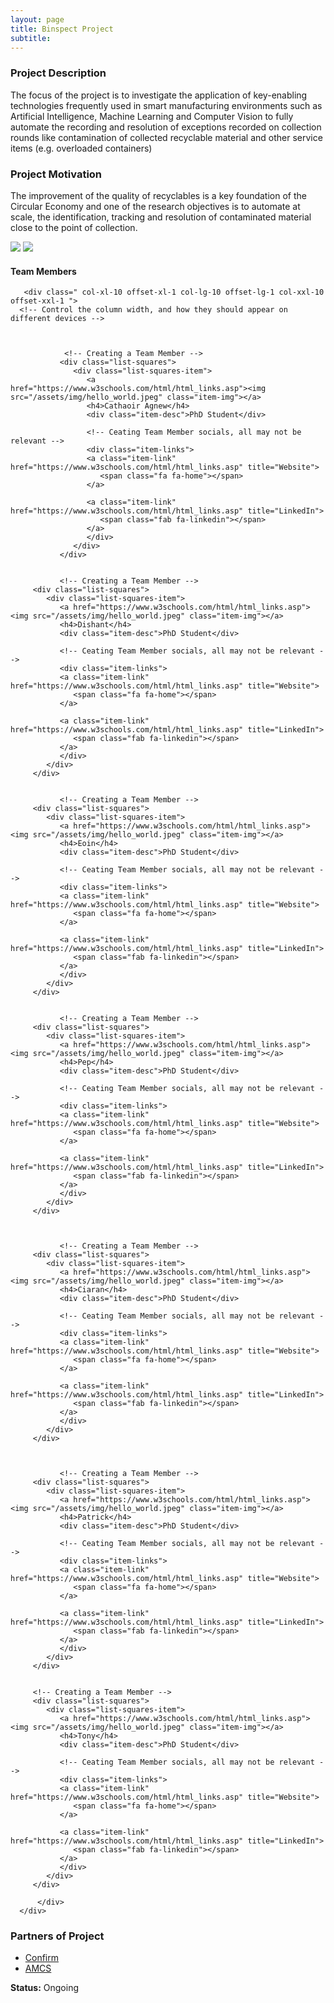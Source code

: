```yaml
---
layout: page
title: Binspect Project
subtitle: 
---
```


### Project Description
The focus of the project is to investigate the application of key-enabling technologies frequently used in smart manufacturing environments such as Artificial Intelligence, Machine Learning and Computer Vision to fully automate the recording and resolution of exceptions recorded on collection rounds like contamination of collected recyclable material and other service items (e.g. overloaded containers)


### Project Motivation
The improvement of the quality of recyclables is a key foundation of the Circular Economy and one of the research objectives is to automate at scale, the identification, tracking and resolution of contaminated material close to the point of collection.


<img src="/assets/img/binspect_placeholder.png" class="center">
<img src="/assets/img/binspect_placeholder_2.png" class="center">


#### Team Members 


<div class="container-fluid">
   
   <div class="row">
            
       <div class=" col-xl-10 offset-xl-1 col-lg-10 offset-lg-1 col-xxl-10 offset-xxl-1 ">
      <!-- Control the column width, and how they should appear on different devices -->
      
      
         
                <!-- Creating a Team Member -->
               <div class="list-squares">
                  <div class="list-squares-item">
                     <a href="https://www.w3schools.com/html/html_links.asp"><img src="/assets/img/hello_world.jpeg" class="item-img"></a>
                     <h4>Cathaoir Agnew</h4>
                     <div class="item-desc">PhD Student</div>

                     <!-- Ceating Team Member socials, all may not be relevant -->
                     <div class="item-links">
                     <a class="item-link" href="https://www.w3schools.com/html/html_links.asp" title="Website">
                        <span class="fa fa-home"></span>
                     </a>

                     <a class="item-link" href="https://www.w3schools.com/html/html_links.asp" title="LinkedIn">
                        <span class="fab fa-linkedin"></span>
                     </a>
                     </div>
                  </div>
               </div>
      
      
               <!-- Creating a Team Member -->
         <div class="list-squares">
            <div class="list-squares-item">
               <a href="https://www.w3schools.com/html/html_links.asp"><img src="/assets/img/hello_world.jpeg" class="item-img"></a>
               <h4>Dishant</h4>
               <div class="item-desc">PhD Student</div>

               <!-- Ceating Team Member socials, all may not be relevant -->
               <div class="item-links">
               <a class="item-link" href="https://www.w3schools.com/html/html_links.asp" title="Website">
                  <span class="fa fa-home"></span>
               </a>

               <a class="item-link" href="https://www.w3schools.com/html/html_links.asp" title="LinkedIn">
                  <span class="fab fa-linkedin"></span>
               </a>
               </div>
            </div>
         </div>
      
      
               <!-- Creating a Team Member -->
         <div class="list-squares">
            <div class="list-squares-item">
               <a href="https://www.w3schools.com/html/html_links.asp"><img src="/assets/img/hello_world.jpeg" class="item-img"></a>
               <h4>Eoin</h4>
               <div class="item-desc">PhD Student</div>

               <!-- Ceating Team Member socials, all may not be relevant -->
               <div class="item-links">
               <a class="item-link" href="https://www.w3schools.com/html/html_links.asp" title="Website">
                  <span class="fa fa-home"></span>
               </a>

               <a class="item-link" href="https://www.w3schools.com/html/html_links.asp" title="LinkedIn">
                  <span class="fab fa-linkedin"></span>
               </a>
               </div>
            </div>
         </div>
      
      
               <!-- Creating a Team Member -->
         <div class="list-squares">
            <div class="list-squares-item">
               <a href="https://www.w3schools.com/html/html_links.asp"><img src="/assets/img/hello_world.jpeg" class="item-img"></a>
               <h4>Pep</h4>
               <div class="item-desc">PhD Student</div>

               <!-- Ceating Team Member socials, all may not be relevant -->
               <div class="item-links">
               <a class="item-link" href="https://www.w3schools.com/html/html_links.asp" title="Website">
                  <span class="fa fa-home"></span>
               </a>

               <a class="item-link" href="https://www.w3schools.com/html/html_links.asp" title="LinkedIn">
                  <span class="fab fa-linkedin"></span>
               </a>
               </div>
            </div>
         </div>
      
      
      
               <!-- Creating a Team Member -->
         <div class="list-squares">
            <div class="list-squares-item">
               <a href="https://www.w3schools.com/html/html_links.asp"><img src="/assets/img/hello_world.jpeg" class="item-img"></a>
               <h4>Ciaran</h4>
               <div class="item-desc">PhD Student</div>

               <!-- Ceating Team Member socials, all may not be relevant -->
               <div class="item-links">
               <a class="item-link" href="https://www.w3schools.com/html/html_links.asp" title="Website">
                  <span class="fa fa-home"></span>
               </a>

               <a class="item-link" href="https://www.w3schools.com/html/html_links.asp" title="LinkedIn">
                  <span class="fab fa-linkedin"></span>
               </a>
               </div>
            </div>
         </div>
      

      
               <!-- Creating a Team Member -->
         <div class="list-squares">
            <div class="list-squares-item">
               <a href="https://www.w3schools.com/html/html_links.asp"><img src="/assets/img/hello_world.jpeg" class="item-img"></a>
               <h4>Patrick</h4>
               <div class="item-desc">PhD Student</div>

               <!-- Ceating Team Member socials, all may not be relevant -->
               <div class="item-links">
               <a class="item-link" href="https://www.w3schools.com/html/html_links.asp" title="Website">
                  <span class="fa fa-home"></span>
               </a>

               <a class="item-link" href="https://www.w3schools.com/html/html_links.asp" title="LinkedIn">
                  <span class="fab fa-linkedin"></span>
               </a>
               </div>
            </div>
         </div>
      
      
         <!-- Creating a Team Member -->
         <div class="list-squares">
            <div class="list-squares-item">
               <a href="https://www.w3schools.com/html/html_links.asp"><img src="/assets/img/hello_world.jpeg" class="item-img"></a>
               <h4>Tony</h4>
               <div class="item-desc">PhD Student</div>

               <!-- Ceating Team Member socials, all may not be relevant -->
               <div class="item-links">
               <a class="item-link" href="https://www.w3schools.com/html/html_links.asp" title="Website">
                  <span class="fa fa-home"></span>
               </a>

               <a class="item-link" href="https://www.w3schools.com/html/html_links.asp" title="LinkedIn">
                  <span class="fab fa-linkedin"></span>
               </a>
               </div>
            </div>
         </div>      
  
          </div>
      </div>
</div>


### Partners of Project
- [Confirm](https://confirm.ie/)
- [AMCS](https://www.amcsgroup.com/)


**Status:** Ongoing
